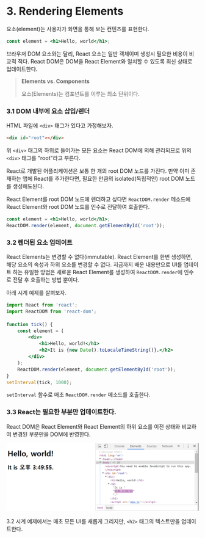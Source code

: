 # 3. Rendering Elements

요소(element)는 사용자가 화면을 통해 보는 컨텐츠를 표현한다.

```jsx
const element = <h1>Hello, world</h1>;
```

브라우저 DOM 요소와는 달리, React 요소는 일반 객체이며 생성시 필요한 비용이 비교적 적다. React DOM은 DOM을 React Element와 일치할 수 있도록 최신 상태로 업데이트한다.

> **Elements vs. Components**
>
> 요소(Elements)는 컴포넌트를 이루는 최소 단위이다.



### 3.1 DOM 내부에 요소 삽입/렌더

HTML 파일에 `<div>` 태그가 있다고 가정해보자.

```html
<div id="root"></div>
```

위 `<div>` 태그의 하위로 들어가는 모든 요소는 React DOM에 의해 관리되므로 위의 `<div>` 태그를 "root"라고 부른다.

React로 개발된 어플리케이션은 보통 한 개의 root DOM 노드를 가진다. 만약 이미 존재하는 앱에 React를 추가한다면, 필요한 만큼의 isolated(독립적인) root DOM 노드를 생성해도된다.

React Element를 root DOM 노드에 렌더하고 싶다면 `ReactDOM.render` 메소드에 React Element와 root DOM 노드를 인수로 전달하여 호출한다.

```jsx
const element = <h1>Hello, world</h1>;
ReactDOM.render(element, document.getElementById('root'));
```



### 3.2 렌더된 요소 업데이트

React Elements는 변경할 수 없다(immutable). React Element를 한번 생성하면, 해당 요소의 속성과 하위 요소를 변경할 수 없다. 지금까지 배운 내용만으로 UI를 업데이트 하는 유일한 방법은 새로운 React Element를 생성하여 `ReactDOM.render`에 인수로 전달 후 호출하는 방법 뿐이다.

아래 시계 예제를 살펴보자.

```jsx
import React from 'react';
import ReactDOM from 'react-dom';

function tick() {
    const element = (
    	<div>
        	<h1>Hello, world!</h1>
            <h2>It is {new Date().toLocaleTimeString()}.</h2>
        </div>
    );
    ReactDOM.render(element, document.getElementById('root'));
}
setInterval(tick, 1000);
```

`setInterval` 함수로 매초 `ReactDOM.render` 메소드를 호출한다.



### 3.3 React는 필요한 부분만 업데이트한다.

React DOM은 React Element와 React Element의 하위 요소를 이전 상태와 비교하여 변경된 부분만을 DOM에 반영한다. 

<img src="./img/dom-update.png" style="zoom:60%;" />

3.2 시계 예제에서는 매초 모든 UI를 새롭게 그리지만, `<h2>` 태그의 텍스트만을 업데이트한다.

